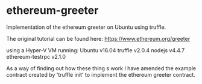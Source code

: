 # ethereum-greeter
Implementation of the ethereum greeter on Ubuntu using truffle.

The original tutorial can be found here: https://www.ethereum.org/greeter

using a Hyper-V VM running:
        Ubuntu v16.04
        truffle v2.0.4
        nodejs v4.4.7
        ethereum-testrpc v2.1.0
        
As a way of finding out how these thing s work I have amended the example contract created by 'truffle init' to implement the ethereum greeter contract.
